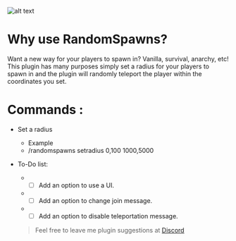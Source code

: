 ![alt text](https://raw.githubusercontent.com/Trxgically/RandomSpawns/master/logo.png)
# Why use RandomSpawns?
Want a new way for your players to spawn in? Vanilla, survival, anarchy, etc! This plugin has many purposes simply set a radius for your players to spawn in and the plugin will randomly teleport the player within the coordinates you set.

# Commands :
* Set a radius
  
  * Example
  * /randomspawns setradius 0,100 1000,5000
  
* To-Do list:
  * - [ ] Add an option to use a UI.
  * - [ ] Add an option to change join message.
  * - [ ] Add an option to disable teleportation message.
  
  > Feel free to leave me plugin suggestions at [Discord](Soon!)
  
